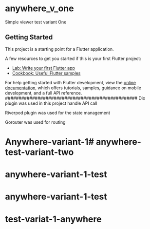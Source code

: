 # anywhere_v_one

Simple viewer test variant One

## Getting Started

This project is a starting point for a Flutter application.

A few resources to get you started if this is your first Flutter project:

- [Lab: Write your first Flutter app](https://docs.flutter.dev/get-started/codelab)
- [Cookbook: Useful Flutter samples](https://docs.flutter.dev/cookbook)

For help getting started with Flutter development, view the
[online documentation](https://docs.flutter.dev/), which offers tutorials,
samples, guidance on mobile development, and a full API reference.
#################################################
Dio plugin was used in this project handle API call

Riverpod plugin was used for the state management

Gorouter was used for routing
# Anywhere-variant-1# anywhere-test-variant-two
# anywhere-variant-1-test
# anywhere-variant-1-test
# test-variat-1-anywhere
